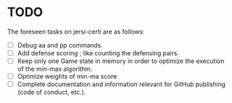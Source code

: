 # TODO
The foreseen tasks on jersi-certi are as follows:

- [ ] Debug aa and pp commands.
- [ ] Add defense scoring ; like counting the defensing pairs.
- [ ] Keep only one Game state in memory in order to optimize the execution of the min-max algorithm. 
- [ ] Optimize weights of min-ma score
- [ ] Complete documentation and information relevant for GitHub publishing (code of conduct, etc.).